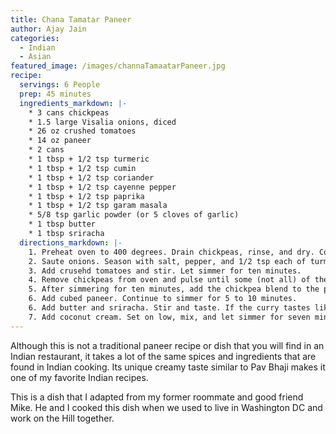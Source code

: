 ```yaml
---
title: Chana Tamatar Paneer
author: Ajay Jain
categories:
  - Indian
  - Asian
featured_image: /images/channaTamaatarPaneer.jpg
recipe:
  servings: 6 People
  prep: 45 minutes
  ingredients_markdown: |-
    * 3 cans chickpeas
    * 1.5 large Visalia onions, diced
    * 26 oz crushed tomatoes
    * 14 oz paneer
    * 2 cans
    * 1 tbsp + 1/2 tsp turmeric
    * 1 tbsp + 1/2 tsp cumin
    * 1 tbsp + 1/2 tsp coriander
    * 1 tbsp + 1/2 tsp cayenne pepper
    * 1 tbsp + 1/2 tsp paprika
    * 1 tbsp + 1/2 tsp garam masala
    * 5/8 tsp garlic powder (or 5 cloves of garlic)
    * 1 tbsp butter
    * 1 tbsp sriracha
  directions_markdown: |-
    1. Preheat oven to 400 degrees. Drain chickpeas, rinse, and dry. Cover pan with oil, add chickpeas on top. Combine 1 tbsp each of turmeric, cumin, coriander, cayenne pepper, paprika, and garam masala into bowl. Add a third of the spice mixture onto chickpeas, mix, and repeat two more times. The chickpeas should look like [this](https://www.ajaycooks.com/images/chickpeas.JPG). Cook chickpeas for 10 to 15 minutes.
    2. Saute onions. Season with salt, pepper, and 1/2 tsp each of turmeric, cumin, coriander, cayenne pepper, paprika, and garam masala. Cook for two minutes then add garlic. Saute until onions are caramelized and yellow.
    3. Add crusehd tomatoes and stir. Let simmer for ten minutes.
    4. Remove chickpeas from oven and pulse until some (not all) of the texture is removed.
    5. After simmering for ten minutes, add the chickpea blend to the pan, stir, and mash.  Stir and mash every other minute. while simmering for ten minutes.
    6. Add cubed paneer. Continue to simmer for 5 to 10 minutes.
    6. Add butter and sriracha. Stir and taste. If the curry tastes like a pasta sauce, add more turmeric, cumin, coriander, cayenne, paprika and garam masala.
    7. Add coconut cream. Set on low, mix, and let simmer for seven minutes. Serve.
---
```

Although this is not a traditional paneer recipe or dish that you will find in an Indian restaurant, it takes a lot of the same spices and ingredients that are found in Indian cooking. Its unique creamy taste similar to Pav Bhaji makes it one of my favorite Indian recipes.

This is a dish that I adapted from my former roommate and good friend Mike. He and I cooked this dish when we used to live in Washington DC and work on the Hill together.
